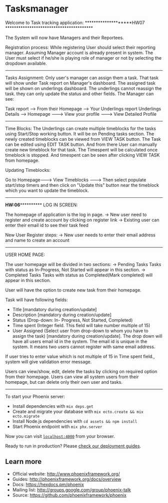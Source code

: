 # Tasksmanager

Welcome to Task tracking application:
********************HW07 ****************************************

The System will now have Managers and their Reportees.

Registration process:
While registering User should select their reporting manager. Assuming Manager account is already present in system.
The User must select if he/she is playing role of manager or not by selecting the dropdown available.

**********************************************************
Tasks Assignment:
Only user's manager can assign them a task. That task will show under Task report on Manager's dashboard.
The assigned task will be shown on underlings dashboard.
The underlings cannot reassign the task. they can only update the status and other fields.
The Manager can see:

Task report --> From their Homepage --> Your Underlings report
Underlings Details --> Homepage ---> View your profile ---> View Detailed Profile

*************************************************************
Time Blocks:
The Underlings can create multiple timeblocks for the tasks using Start/Stop working button. It will be on Pending tasks section.
The newly created timeblocks can be viewed from VIEW TASK button.
The Task can be edited using EDIT TASK button. And from there User can manually create new timeblock for that task.
The Timespent will be calculated once timeblock is stopped. And timespent can be seen after clicking VIEW TASK from homepage.

Updating Timeblocks:

Go to Homepage---> View Timeblocks --->
Then select populate start/stop timers and then click on "Update this" button near the timeblock which you want to update
the timeblock.

******************************************************************








**********************************HW:06********************************************
LOG IN SCREEN:

The homepage of application is the log in page.
  -> New user need to register and create account by clicking on register link
  -> Existing user can enter their email id to see their task feed

New User Register steps:
  -> New user needs to enter their email address and name to create an account

******************************************************************************
USER HOME PAGE:

The user homepage will be divided in two sections:
  ->  Pending Tasks
        Tasks with status as In-Progress, Not Started will appear in this section.
  ->  Completed Tasks
        Tasks with status as Completed(Mark completed) will appear in this section.

User will have the option to create new task from their homepage.

Task will have following fields:
* Title [mandatory during creation/update]
* Description [mandatory during creation/update]
* Status (Drop-down: In- Progress, Not Started, Completed)
* Time spent (Integer field. This field will take number multiple of 15)   
* User Assigned (Select user from drop-down to whom you have to assign the task) [mandatory during creation/update]. The drop down will have all users email id in the system. The email id is unique in the system. It means two users cannot register with same email address.

If user tries to enter value which is not multiple of 15 in Time spent field., system will give
validation error message.    

Users can view/show, edit, delete the tasks by clicking on required option from their homepage.
Users can view all system users from their homepage, but can delete only their own user and tasks.

***********************************************************************************************

To start your Phoenix server:

  * Install dependencies with `mix deps.get`
  * Create and migrate your database with `mix ecto.create && mix ecto.migrate`
  * Install Node.js dependencies with `cd assets && npm install`
  * Start Phoenix endpoint with `mix phx.server`

Now you can visit [`localhost:4000`](http://localhost:4000) from your browser.

Ready to run in production? Please [check our deployment guides](http://www.phoenixframework.org/docs/deployment).

## Learn more

  * Official website: http://www.phoenixframework.org/
  * Guides: http://phoenixframework.org/docs/overview
  * Docs: https://hexdocs.pm/phoenix
  * Mailing list: http://groups.google.com/group/phoenix-talk
  * Source: https://github.com/phoenixframework/phoenix
